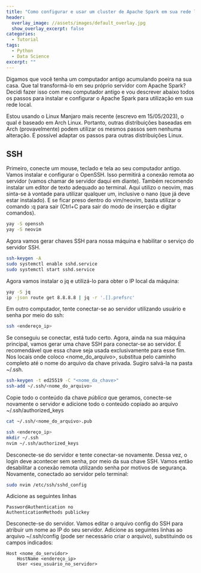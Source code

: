```yaml
---
title: "Como configurar e usar um cluster de Apache Spark em sua rede local"
header:
  overlay_image: //assets/images/default_overlay.jpg
  show_overlay_excerpt: false
categories:
  - Tutorial
tags:
  - Python
  - Data Science
excerpt: ""
---
```


Digamos que você tenha um computador antigo acumulando poeira na sua casa. Que tal transformá-lo em seu próprio servidor com Apache Spark? Decidi fazer isso com meu computador antigo e vou descrever abaixo todos os passos para instalar e configurar o Apache Spark para utilização em sua rede local.

Estou usando o Linux Manjaro mais recente (escrevo em 15/05/2023), o qual é baseado em Arch Linux. Portanto, outras distribuições baseadas em Arch (provavelmente) podem utilizar os mesmos passos sem nenhuma alteração. É possível adaptar os passos para outras distribuições Linux.

## SSH

Primeiro, conecte um mouse, teclado e tela ao seu computador antigo. Vamos instalar e configurar o OpenSSH. Isso permitirá a conexão remota ao servidor (vamos chamar de servidor daqui em diante). Também recomendo instalar um editor de texto adequado ao terminal. Aqui utilizo o neovim, mas sinta-se à vontade para utilizar qualquer um, inclusive o nano (que já deve estar instalado). E se ficar preso dentro do vim/neovim, basta utilizar o comando :q para sair (Ctrl+C para sair do modo de inserção e digitar comandos).

```bash
yay -S openssh
yay -S neovim
```

Agora vamos gerar chaves SSH para nossa máquina e habilitar o serviço do servidor SSH.

```bash
ssh-keygen -A
sudo systemctl enable sshd.service
sudo systemctl start sshd.service
```

Agora vamos instalar o jq e utilizá-lo para obter o IP local da máquina:

```bash
yay -S jq
ip -json route get 8.8.8.8 | jq -r '.[].prefsrc'
```

Em outro computador, tente conectar-se ao servidor utilizando usuário e senha por meio do ssh:

```bash
ssh <endereço_ip>
```

Se conseguiu se conectar, está tudo certo. Agora, ainda na sua máquina principal, vamos gerar uma chave SSH para conectar-se ao servidor. É recomendável que essa chave seja usada exclusivamente para esse fim. Nos locais onde coloco <nome_do_arquivo>, substitua pelo caminho completo até o nome do arquivo da chave privada. Sugiro salvá-la na pasta ~/.ssh.

```bash
ssh-keygen -t ed25519 -C "<nome_da_chave>"
ssh-add ~/.ssh/<nome_do_arquivo>
```

Copie todo o conteúdo da chave _pública_ que geramos, conecte-se novamente o servidor e adicione todo o conteúdo copiado ao arquivo ~/.ssh/authorized_keys

```bash
cat ~/.ssh/<nome_do_arquivo>.pub

ssh <endereço_ip>
mkdir ~/.ssh
nvim ~/.ssh/authorized_keys
```

Desconecte-se do servidor e tente conectar-se novamente. Dessa vez, o login deve acontecer sem senha, por meio da sua chave SSH. Vamos então desabilitar a conexão remota utilizando senha por motivos de segurança. Novamente, conectado ao servidor pelo terminal:

```bash
sudo nvim /etc/ssh/sshd_config
```

Adicione as seguintes linhas

```
PasswordAuthentication no
AuthenticationMethods publickey
```

Desconecte-se do servidor. Vamos editar o arquivo config do SSH para atribuir um nome ao IP do seu servidor. Adicione as seguintes linhas ao arquivo ~/.ssh/config (pode ser necessário criar o arquivo), substituindo os campos indicados:

```
Host <nome_do_servidor>
    HostName <endereço_ip>
    User <seu_usuário_no_servidor>
```
